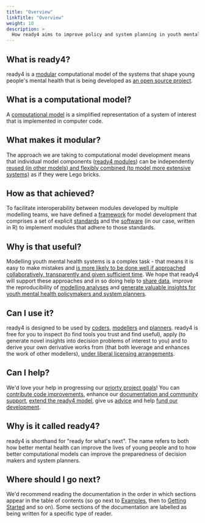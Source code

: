 ```yaml
---
title: "Overview"
linkTitle: "Overview"
weight: 10
description: >
  How ready4 aims to improve policy and system planning in youth mental health.
---
```


## What is ready4?
ready4 is a [modular](/docs/getting-started/concepts/module/) computational model of the systems that shape young people's mental health that is being developed as [an open source project](/docs/getting-started/software/terms/licenses/). 

## What is a computational model?
A [computational model](/docs/getting-started/concepts/model) is a simplified representation of a system of interest that is implemented in computer code.

## What makes it modular?
The approach we are taking to computational model development means that individual model components ([ready4 modules](/docs/framework/implementation/modularity/)) can be independently [reused (in other models) and flexibly combined (to model more extensive systems)](/docs/model) as if they were Lego bricks.

## How as that achieved?
To facilitate interoperability between modules developed by multiple modelling teams, we have defined a [framework](/docs/framework/) for model development that comprises a set of explicit [standards](/docs/framework/standards) and the [software](/docs/getting-started/software) (in our case, written in R) to implement modules that adhere to those standards.

## Why is that useful?
Modelling youth mental health systems is a complex task - that means it is easy to make mistakes and [is more likely to be done well if approached collaboratively, transparently and given sufficient time](/docs/getting-started/motivation/). We hope that ready4 will support these approaches and in so doing help to [share data](/docs/datasets), improve the reproducibility of [modelling analyses](/docs/analyses) and [generate valuable insights for youth mental health policymakers and system planners](/docs/examples).

## Can I use it?
ready4 is designed to be used by [coders](/docs/getting-started/users/coder), [modellers](/docs/getting-started/users/modeller) and [planners](/docs/getting-started/users/planner). ready4 is free for you to inspect (to find tools you trust and find useful), apply (to generate novel insights into decision problems of interest to you) and to derive your own derivative works from (that both leverage and enhances the work of other modellers), [under liberal licensing arrangements](/docs/getting-started/software/terms/).

## Can I help?
We'd love your help in progressing our [priorty project goals](/docs/contribution-guidelines/priorities/)! You can [contribute code improvements](/docs/contribution-guidelines/contribution-types/code/), enhance our [documentation and community support](/docs/contribution-guidelines/contribution-types/community/), [extend the ready4 model](/docs/contribution-guidelines/contribution-types/extensions/), give us [advice](/docs/contribution-guidelines/contribution-types/advisory/) and help [fund our development](/docs/contribution-guidelines/contribution-types/funding/).

## Why is it called ready4?
ready4 is shorthand for "ready for what's next". The name refers to both how better mental health can improve the lives of young people and to how better computational models can improve the preparedness of decision makers and system planners.

## Where should I go next?
We'd recommend reading the documentation in the order in which sections appear in the table of contents (so go next to [Examples](/docs/examples/), then to [Getting Started](/docs/getting-started/) and so on). Some sections of the documentation are labelled as being written for a specific type of reader. 


